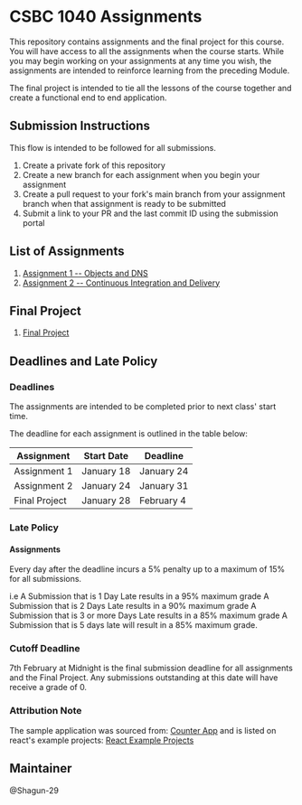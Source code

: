 # CSBC 1040 Assignments

This repository contains assignments and the final project for this course. You will have access to all the assignments when the course starts. While you may begin working on your assignments at any time you wish, the assignments are intended to reinforce learning from the preceding Module.

The final project is intended to tie all the lessons of the course together and create a functional end to end application.

## Submission Instructions

This flow is intended to be followed for all submissions.

1. Create a private fork of this repository
2. Create a new branch for each assignment when you begin your assignment
3. Create a pull request to your fork's main branch from your assignment branch when that assignment is ready to be submitted
4. Submit a link to your PR and the last commit ID using the submission portal

## List of Assignments

1. [Assignment 1 -- Objects and DNS](./assignment1/README.md)
2. [Assignment 2 -- Continuous Integration and Delivery](./assignment2/README.md)

## Final Project

1. [Final Project](./project/README.md)

## Deadlines and Late Policy

### Deadlines

The assignments are intended to be completed prior to next class' start time.

The deadline for each assignment is outlined in the table below:

| Assignment    | Start Date | Deadline   |
| ------------- | ---------- | ---------- |
| Assignment 1  | January 18 | January 24 |
| Assignment 2  | January 24 | January 31 |
| Final Project | January 28 | February 4 |

### Late Policy

#### Assignments

Every day after the deadline incurs a 5% penalty up to a maximum of 15% for all submissions.

i.e A Submission that is 1 Day Late results in a 95% maximum grade
A Submission that is 2 Days Late results in a 90% maximum grade
A Submission that is 3 or more Days Late results in a 85% maximum grade
A Submission that is 5 days late will result in a 85% maximum grade.

### Cutoff Deadline

7th February at Midnight is the final submission deadline for all assignments and the Final Project.
Any submissions outstanding at this date will have receive a grade of 0.

### Attribution Note

The sample application was sourced from: [Counter App](https://github.com/arnab-datta/counter-app) and is listed on react's example projects: [React Example Projects](https://reactjs.org/community/examples.html)

## Maintainer

@Shagun-29